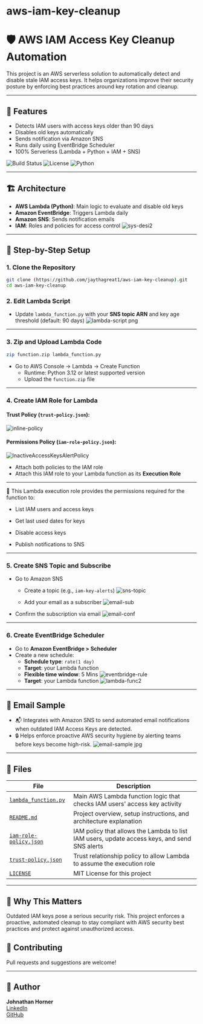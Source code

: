 # aws-iam-key-cleanup
# 🛡️ AWS IAM Access Key Cleanup Automation

This project is an AWS serverless solution to automatically detect and disable stale IAM access keys. It helps organizations improve their security posture by enforcing best practices around key rotation and cleanup.


---

## 🚀 Features

- Detects IAM users with access keys older than 90 days
- Disables old keys automatically
- Sends notification via Amazon SNS
- Runs daily using EventBridge Scheduler
- 100% Serverless (Lambda + Python + IAM + SNS)

![Build Status](https://img.shields.io/badge/build-passing-brightgreen)
![License](https://img.shields.io/github/license/jaythagreat1/aws-iam-key-cleanup) 
![Python](https://img.shields.io/badge/python-3.12%2B-blue)

---

## 🏗️ Architecture

- **AWS Lambda (Python)**: Main logic to evaluate and disable old keys
- **Amazon EventBridge**: Triggers Lambda daily
- **Amazon SNS**: Sends notification emails
- **IAM**: Roles and policies for access control
   ![sys-desi2](https://github.com/user-attachments/assets/065af551-e431-4082-86b2-325532e526e4)


---

## 📆 Step-by-Step Setup

### 1. Clone the Repository

```bash
git clone (https://github.com/jaythagreat1/aws-iam-key-cleanup).git
cd aws-iam-key-cleanup
```
<!-- ✅ Replace `johnathanhorner` with your GitHub username -->

### 2. Edit Lambda Script

- Update `lambda_function.py` with your **SNS topic ARN** and key age threshold (default: 90 days)
![lambda-script png](https://github.com/user-attachments/assets/d0d813b6-c525-4a88-9c08-2b0b771a4006)

---

### 3. Zip and Upload Lambda Code

```bash
zip function.zip lambda_function.py
```

- Go to AWS Console → Lambda → Create Function
  - Runtime: Python 3.12 or latest supported version
  - Upload the `function.zip` file

---

### 4. Create IAM Role for Lambda

#### Trust Policy (`trust-policy.json`):
![inline-policy](https://github.com/user-attachments/assets/6d5a9c81-27dd-4784-98c2-6558e06e3963)

#### Permissions Policy (`iam-role-policy.json`):
![InactiveAccessKeysAlertPolicy ](https://github.com/user-attachments/assets/b9c9e5bd-84a0-47e8-b9b9-4ca2e8bd5bac)

- Attach both policies to the IAM role
- Attach this IAM role to your Lambda function as its **Execution Role**

---

 📌  This Lambda execution role provides the permissions required for the function to:
- List IAM users and access keys

- Get last used dates for keys

- Disable access keys

- Publish notifications to SNS


---

### 5. Create SNS Topic and Subscribe

- Go to Amazon SNS
  - Create a topic (e.g., `iam-key-alerts`)
   ![sns-topic](https://github.com/user-attachments/assets/04f9ffd8-6c6e-4243-a885-9739c47ef477)

  - Add your email as a subscriber
    ![email-sub](https://github.com/user-attachments/assets/42a671fa-7ebf-4e0a-91ac-78fb841816bd)
    
 - Confirm the subscription via email
    ![email-conf](https://github.com/user-attachments/assets/bea5295c-4b68-4571-8e6e-08235f239f94)


---

### 6. Create EventBridge Scheduler

- Go to **Amazon EventBridge > Scheduler**
- Create a new schedule:
  - **Schedule type**: `rate(1 day)`
  - **Target**: your Lambda function
  - **Flexible time window**: 5 Mins
  ![eventbridge-rule](https://github.com/user-attachments/assets/2104e4a9-102a-47b0-89ea-5391757bb51d)
  - **Target**: your Lambda function
  ![lambda-func2](https://github.com/user-attachments/assets/f6c0a3fb-e770-460f-b92b-d2e6f18f0748) 

---

## 📧 Email Sample
- 📬 Integrates with Amazon SNS to send automated email notifications when outdated IAM Access Keys are detected.
- 🔒 Helps enforce proactive AWS security hygiene by alerting teams before keys become high-risk.
![email-sample jpg](https://github.com/user-attachments/assets/354cebd4-a70b-4961-9579-089fe1fd13f7)

---


## 📁 Files

| File                   | Description                          |
| ---------------------- | ------------------------------------ |
| [`lambda_function.py`](./lambda_function.py)| Main AWS Lambda function logic that checks IAM users' access key activity |
| [`README.md`](./README.md)| Project overview, setup instructions, and architecture explanation |
| [`iam-role-policy.json`](./iam-role-policy.json) | IAM policy that allows the Lambda to list IAM users, update access keys, and send SNS alerts |
| [`trust-policy.json`](./trust-policy.json)| Trust relationship policy to allow Lambda to assume the execution role |
| [`LICENSE`](./LICENSE) | MIT License for this project |

---

## 🤔 Why This Matters

Outdated IAM keys pose a serious security risk. This project enforces a proactive, automated cleanup to stay compliant with AWS security best practices and protect against unauthorized access.


## 🙌 Contributing

Pull requests and suggestions are welcome!

---

## 🔗 Author

**Johnathan Horner**  
[LinkedIn](https://www.linkedin.com/in/johnathan-horner-99b37782/)  
[GitHub](https://github.com/jaythagreat1/)

 



  
